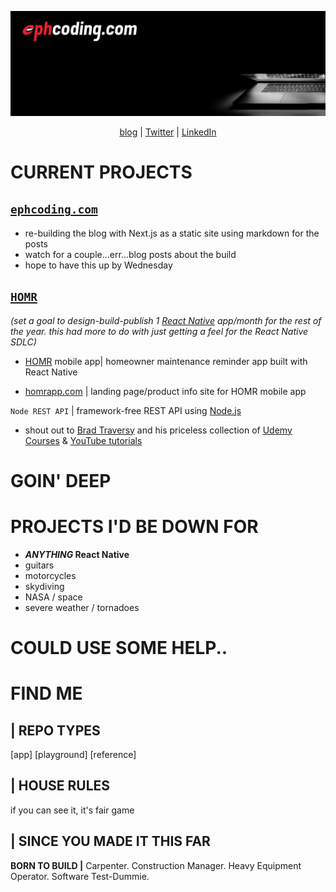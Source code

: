 ![ephcoding banner](./twitter-banner-1500x500.png)

<div align='center'>
  <a href='https://www.ephcoding.com'>blog</a> |
  <a href='https://twitter.com/ephcoding'>Twitter</a> |
    <a href='https://linkedin.com/in/ephraimjsmith'>LinkedIn</a>
</div>

# **CURRENT PROJECTS**

## [`ephcoding.com`](https://www.ephcoding.com)

- re-building the blog with Next.js as a static site using markdown for the posts
- watch for a couple...err...blog posts about the build
- hope to have this up by Wednesday

## [`HOMR`](https://www.homrapp.com)

_(set a goal to design-build-publish 1 [React Native](https://reactnative.dev) app/month for the rest of the year.  this had more to do with just getting a feel for the React Native SDLC)_

- [HOMR](https://www.github.com/ephcoding/app__homr) mobile app| homeowner maintenance reminder app built with React Native

- [homrapp.com](https://www.homrapp.com) | landing page/product info site for HOMR mobile app

`Node REST API` | framework-free REST API using [Node.js](https://nodejs.org/en/)

- shout out to [Brad Traversy](https://www.traversymedia.com) and his priceless collection of [Udemy Courses](https://www.udemy.com/user/brad-traversy/) & [YouTube tutorials](https://www.youtube.com/channel/UC29ju8bIPH5as8OGnQzwJyA)

# **GOIN' DEEP**



# **PROJECTS I'D BE DOWN FOR**

- **_ANYTHING_ React Native**
- guitars
- motorcycles
- skydiving
- NASA / space
- severe weather / tornadoes

# **COULD USE SOME HELP..**



# **FIND ME**

## **| REPO TYPES**

[app]
[playground]
[reference]

## **| HOUSE RULES**

if you can see it, it's fair game

## **| SINCE YOU MADE IT THIS FAR**

**BORN TO BUILD |**  Carpenter.  Construction Manager.  Heavy Equipment Operator.  Software Test-Dummie.

<!--
**ephcoding/ephcoding** is a ✨ _special_ ✨ repository because its `README.md` (this file) appears on your GitHub profile.

Here are some ideas to get you started:

- 🔭 I’m currently working on ...
- 🌱 I’m currently learning ...
- 👯 I’m looking to collaborate on ...
- 🤔 I’m looking for help with ...
- 💬 Ask me about ...
- 📫 How to reach me: ...
- 😄 Pronouns: ...
- ⚡ Fun fact: ...
-->

